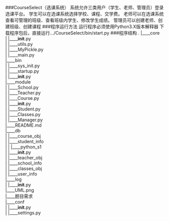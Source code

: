 ###CourseSelect（选课系统）
系统允许三类用户（学生、老师、管理员）登录选课平台。
学生可以在选课系统选择学校、课程、交学费。
老师可以在选课系统查看可管理的班级、查看班级内学生、修改学生成绩。
管理员可以创建老师、创建班级、创建课程
###程序运行方法
运行程序必须使用Python3.X版本解释器
下载程序包后，直接运行.../CourseSelect/bin/start.py
###程序结构
.
|____core  
| |______init__.py  
| |____utils.py  
| |____MyPickle.py  
| |____main.py  
|____bin  
| |____sys_init.py  
| |____startup.py  
| |______init__.py  
|____module  
| |____School.py  
| |____Teacher.py  
| |____Course.py  
| |______init__.py  
| |____Student.py  
| |____Classes.py  
| |____Manager.py  
|____README.md  
|____db  
| |____course_obj  
| |____student_info  
| | |____python_s1  
| |______init__.py  
| |____teacher_obj  
| |____school_info  
| |____classes_obj  
| |____user_info  
|____log  
| |______init__.py  
|____UML.png  
|____题目需求  
|____conf  
| |______init__.py  
| |____settings.py  
